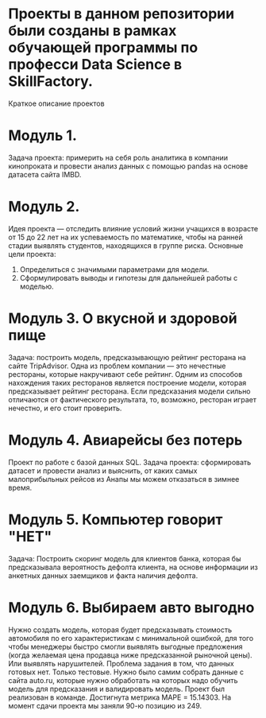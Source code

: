 # Проекты в данном репозитории были созданы в рамках обучающей программы по професси Data Science в SkillFactory.

Краткое описание проектов

# Модуль 1.
Задача проекта: примерить на себя роль аналитика в компании кинопроката и провести анализ данных с помощью pandas на основе датасета сайта IMBD.

# Модуль 2.
Идея проекта — отследить влияние условий жизни учащихся в возрасте от 15 до 22 лет на их успеваемость по математике, 
чтобы на ранней стадии выявлять студентов, находящихся в группе риска.
Основные цели проекта:
1. Определиться с значимыми параметрами для модели.
2. Сформулировать выводы и гипотезы для дальнейшей работы с моделью.

# Модуль 3. О вкусной и здоровой пище
Задача: построить модель, предсказывающую рейтинг ресторана на сайте TripAdvisor.
Одна из проблем компании — это нечестные рестораны, которые накручивают себе рейтинг. 
Одним из способов нахождения таких ресторанов является построение модели, которая предсказывает рейтинг ресторана. 
Если предсказания модели сильно отличаются от фактического результата, то, возможно, ресторан играет нечестно, и его стоит проверить.

# Модуль 4. Авиарейсы без потерь
Проект по работе с базой данных SQL. Задача проекта: сформировать датасет и провести анализ и выяснить, от каких самых малоприбыльных рейсов из Анапы мы можем отказаться в зимнее время.

# Модуль 5. Компьютер говорит "НЕТ"
Задача: Построить скоринг модель для клиентов банка, которая бы предсказывала вероятность дефолта клиента, на основе информации из анкетных данных заемщиков и факта наличия дефолта. 

# Модуль 6. Выбираем авто выгодно
Нужно создать модель, которая будет предсказывать стоимость автомобиля по его характеристикам с минимальной ошибкой, 
для того чтобы менеджеры быстро смогли выявлять выгодные предложения (когда желаемая цена продавца ниже предсказанной рыночной цены). 
Или выявлять нарушителей. Проблема задания в том, что данных готовых нет. Только тестовые. Нужно было самим собрать данные с сайта auto.ru, 
которые нужно обработать на которых надо обучить модель для предсказания и валидировать модель. Проект был реализован в команде. 
Достигнута метрика MAPE = 15.14303. На момент сдачи проекта мы заняли 90-ю позицию из 249.
